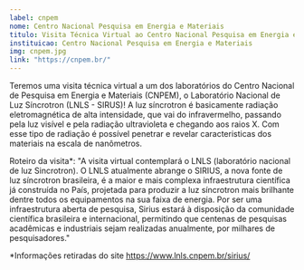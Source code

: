 ```yaml
---
label: cnpem
nome: Centro Nacional Pesquisa em Energia e Materiais
titulo: Visita Técnica Virtual ao Centro Nacional Pesquisa em Energia e Materiais
instituicao: Centro Nacional Pesquisa em Energia e Materiais
img: cnpem.jpg
link: "https://cnpem.br/"
---
```


Teremos uma visita técnica virtual a um dos laboratórios do Centro Nacional de Pesquisa em Energia e Materiais (CNPEM), o Laboratório Nacional de Luz Síncrotron (LNLS - SIRUS)! A luz síncrotron é basicamente radiação eletromagnética de alta intensidade, que vai do infravermelho, passando pela luz visível e pela radiação ultravioleta e chegando aos raios X. Com esse tipo de radiação é possível penetrar e revelar caracteristicas dos materiais na escala de nanômetros.

Roteiro da visita*:
"A visita virtual contemplará o LNLS (laboratório nacional de luz Sincrotron). O LNLS atualmente abrange o SIRIUS,  a nova fonte de luz síncrotron brasileira, é a maior e mais complexa infraestrutura científica já construída no País, projetada para produzir a luz síncrotron mais brilhante dentre todos os equipamentos na sua faixa de energia.
Por ser uma infraestrutura aberta de pesquisa, Sirius estará à disposição da comunidade científica brasileira e internacional, permitindo que centenas de pesquisas acadêmicas e industriais sejam realizadas anualmente, por milhares de pesquisadores."

*Informações retiradas do site https://www.lnls.cnpem.br/sirius/
